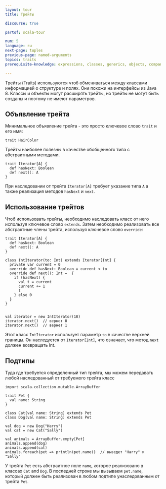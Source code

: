 ```yaml
---
layout: tour
title: Трейты

discourse: true

partof: scala-tour

num: 5
language: ru
next-page: tuples
previous-page: named-arguments
topics: traits
prerequisite-knowledge: expressions, classes, generics, objects, companion-objects

---
```


Трейты (Traits) используются чтоб обмениваться между классами информацией о структуре и полях. Они похожи на интерфейсы из Java 8. Классы и объекты могут расширять трейты, но трейты не могут быть созданы и поэтому не имеют параметров.

## Объявление трейта
Минимальное объявление трейта - это просто ключевое слово `trait` и его имя:

```tut
trait HairColor
```

Трейты наиболее полезны в качестве обобщенного типа с абстрактными методами.
```tut
trait Iterator[A] {
  def hasNext: Boolean
  def next(): A
}
```

При наследовании от трейта `Iterator[A]` требует указание типа `A` а также реализация методов `hasNext` и `next`.

## Использование трейтов
Чтоб использовать трейты, необходимо наследовать класс от него используя ключевое слово `extends`. Затем необходимо реализовать все абстрактные члены трейта, используя ключевое слово `override`:
```tut
trait Iterator[A] {
  def hasNext: Boolean
  def next(): A
}

class IntIterator(to: Int) extends Iterator[Int] {
  private var current = 0
  override def hasNext: Boolean = current < to
  override def next(): Int =  {
    if (hasNext) {
      val t = current
      current += 1
      t
    } else 0
  }
}


val iterator = new IntIterator(10)
iterator.next()  // вернет 0
iterator.next()  // вернет 1
```
Этот класс `IntIterator` использует параметр `to` в качестве верхней границы. Он наследуется от `Iterator[Int]`, что означает, что метод `next` должен возвращать Int.

## Подтипы
Туда где требуется определенный тип трейта, мы можем передавать любой наследованный от требуемого трейта класс 
```tut
import scala.collection.mutable.ArrayBuffer

trait Pet {
  val name: String
}

class Cat(val name: String) extends Pet
class Dog(val name: String) extends Pet

val dog = new Dog("Harry")
val cat = new Cat("Sally")

val animals = ArrayBuffer.empty[Pet]
animals.append(dog)
animals.append(cat)
animals.foreach(pet => println(pet.name))  // выведет "Harry" и "Sally"
```
У трейта `Pet` есть абстрактное поле `name`, которое реализовано в классах `Cat` and `Dog`. В последней строке мы вызываем `pet.name`, который должен быть реализован в любом подтипе унаследованным от трейта `Pet`.
